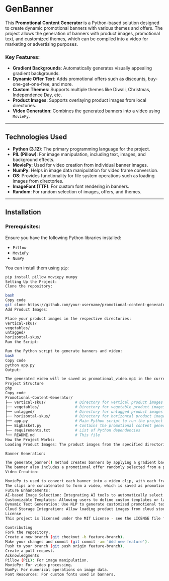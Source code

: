 GenBanner 
=========

This **Promotional Content Generator** is a Python-based solution designed to create dynamic promotional banners with various themes and offers. The project allows the generation of banners with product images, promotional text, and customized themes, which can be compiled into a video for marketing or advertising purposes.

### Key Features:
- **Gradient Backgrounds**: Automatically generates visually appealing gradient backgrounds.
- **Dynamic Offer Text**: Adds promotional offers such as discounts, buy-one-get-one-free, and more.
- **Custom Themes**: Supports multiple themes like Diwali, Christmas, Independence Day, etc.
- **Product Images**: Supports overlaying product images from local directories.
- **Video Generation**: Combines the generated banners into a video using `MoviePy`.

---

## Technologies Used

- **Python (3.12)**: The primary programming language for the project.
- **PIL (Pillow)**: For image manipulation, including text, images, and background effects.
- **MoviePy**: Used for video creation from individual banner images.
- **NumPy**: Helps in image data manipulation for video frame conversion.
- **OS**: Provides functionality for file system operations such as loading images from directories.
- **ImageFont (TTF)**: For custom font rendering in banners.
- **Random**: For random selection of images, offers, and themes.

---

## Installation

### Prerequisites:
Ensure you have the following Python libraries installed:
- `Pillow`
- `MoviePy`
- `NumPy`

You can install them using `pip`:

```bash
pip install pillow moviepy numpy
Setting Up the Project:
Clone the repository:

bash
Copy code
git clone https://github.com/your-username/promotional-content-generator.git
Add Product Images:

Place your product images in the respective directories:
vertical-skus/
vegetables/
untagged/
horizontal-skus/
Run the Script:

Run the Python script to generate banners and video:
bash
Copy code
python app.py
Output:

The generated video will be saved as promotional_video.mp4 in the current directory.
Project Structure
php
Copy code
Promotional-Content-Generator/
├── vertical-skus/             # Directory for vertical product images
├── vegetables/                # Directory for vegetable product images
├── untagged/                  # Directory for untagged product images
├── horizontal-skus/           # Directory for horizontal product images
├── app.py                     # Main Python script to run the project
├── Bigbasket.py               # Contains the promotional content generator class
├── requirements.txt           # List of Python dependencies
└── README.md                  # This file
How the Project Works:
Loading Product Images: The product images from the specified directories are loaded using the Pillow library and stored for random selection.

Banner Generation:

The generate_banner() method creates banners by applying a gradient background, overlaying images, and adding theme-specific text and graphical elements (e.g., fireworks, Diya, Christmas tree).
The banner also includes a promotional offer randomly selected from a predefined list.
Video Creation:

MoviePy is used to convert each banner into a video clip, with each frame displaying a banner.
The clips are concatenated to form a video, which is saved as promotional_video.mp4.
Future Enhancements:
AI-based Image Selection: Integrating AI tools to automatically select the most visually appealing product images based on theme and design.
Customizable Templates: Allowing users to define custom templates or layouts for banners.
Dynamic Text Generation: Use NLP to generate customized promotional text based on product categories or sales events.
Cloud Storage Integration: Allow loading product images from cloud storage (e.g., Google Drive or AWS S3).
License
This project is licensed under the MIT License - see the LICENSE file for details.

Contributing
Fork the repository.
Create a new branch (git checkout -b feature-branch).
Make your changes and commit (git commit -am 'Add new feature').
Push to your branch (git push origin feature-branch).
Create a pull request.
Acknowledgments
Pillow (PIL): For image manipulation.
MoviePy: For video processing.
NumPy: For numerical operations on image data.
Font Resources: For custom fonts used in banners.
